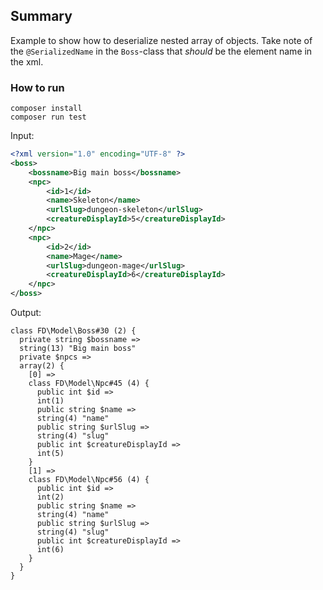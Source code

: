 ## Summary

Example to show how to deserialize nested array of objects. Take note of the `@SerializedName` in the `Boss`-class that _should_ be the element name in the xml.

### How to run
```shell
composer install
composer run test
```

Input:
```xml
<?xml version="1.0" encoding="UTF-8" ?>
<boss>
    <bossname>Big main boss</bossname>
    <npc>
        <id>1</id>
        <name>Skeleton</name>
        <urlSlug>dungeon-skeleton</urlSlug>
        <creatureDisplayId>5</creatureDisplayId>
    </npc>
    <npc>
        <id>2</id>
        <name>Mage</name>
        <urlSlug>dungeon-mage</urlSlug>
        <creatureDisplayId>6</creatureDisplayId>
    </npc>
</boss>
```

Output:
```text
class FD\Model\Boss#30 (2) {
  private string $bossname =>
  string(13) "Big main boss"
  private $npcs =>
  array(2) {
    [0] =>
    class FD\Model\Npc#45 (4) {
      public int $id =>
      int(1)
      public string $name =>
      string(4) "name"
      public string $urlSlug =>
      string(4) "slug"
      public int $creatureDisplayId =>
      int(5)
    }
    [1] =>
    class FD\Model\Npc#56 (4) {
      public int $id =>
      int(2)
      public string $name =>
      string(4) "name"
      public string $urlSlug =>
      string(4) "slug"
      public int $creatureDisplayId =>
      int(6)
    }
  }
}
```
